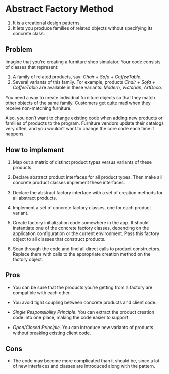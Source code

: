 # Abstract Factory Method

1. It is a creational design patterns.
2. It lets you produce families of related objects without specifying its concrete class.

## Problem

Imagine that you’re creating a furniture shop simulator. Your code consists of classes that represent:

1. A family of related products, say: _Chair_ + _Sofa_ + _CoffeeTable_.
2. Several variants of this family. For example, products _Chair_ + _Sofa_ + _CoffeeTable_ are available in these variants: _Modern_, _Victorian_, _ArtDeco_.

You need a way to create individual furniture objects so that they match other objects of the same family. Customers get quite mad when they receive non-matching furniture.

Also, you don’t want to change existing code when adding new products or families of products to the program. Furniture vendors update their catalogs very often, and you wouldn’t want to change the core code each time it happens.

## How to implement

1. Map out a matrix of distinct product types versus variants of these products.

2. Declare abstract product interfaces for all product types. Then make all concrete product classes implement these interfaces.

3. Declare the abstract factory interface with a set of creation methods for all abstract products.

4. Implement a set of concrete factory classes, one for each product variant.

5. Create factory initialization code somewhere in the app. It should instantiate one of the concrete factory classes, depending on the application configuration or the current environment. Pass this factory object to all classes that construct products.

6. Scan through the code and find all direct calls to product constructors. Replace them with calls to the appropriate creation method on the factory object.

## Pros

- You can be sure that the products you’re getting from a factory are compatible with each other.

- You avoid tight coupling between concrete products and client code.

- _Single Responsibility Principle_. You can extract the product creation code into one place, making the code easier to support.

- _Open/Closed Principle_. You can introduce new variants of products without breaking existing client code.

## Cons

- The code may become more complicated than it should be, since a lot of new interfaces and classes are introduced along with the pattern.
